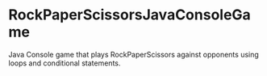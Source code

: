 # RockPaperScissorsJavaConsoleGame
Java Console game that plays RockPaperScissors against opponents using loops and conditional statements.
